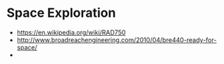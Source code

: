 # Space Exploration

- https://en.wikipedia.org/wiki/RAD750
- http://www.broadreachengineering.com/2010/04/bre440-ready-for-space/
- 